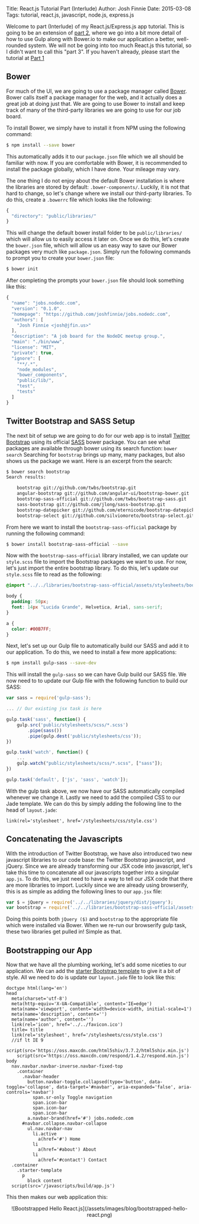 Title: React.js Tutorial Part (Interlude)
Author: Josh Finnie
Date: 2015-03-08
Tags: tutorial, react.js, javascript, node.js, express.js

Welcome to part (Interlude) of my React.js/Express.js app tutorial. This is going to be an extension of [part 2](/blog/reactjs-tutorial-part-2/), where we go into a bit more detail of how to use Gulp along with Bower.io to make our application a better, well-rounded system. We will not be going into too much React.js this tutorial, so I didn't want to call this "part 3". If you haven't already, please start the tutorial at [Part 1](/blog/reactjs-tutorial-part-1/)

## Bower

For much of the UI, we are going to use a package manager called [Bower](http://bower.io/). Bower calls itself a package manager for the web, and it actually does a great job at doing just that. We are going to use Bower to install and keep track of many of the third-party libraries we are going to use for our job board.

To install Bower, we simply have to install it from NPM using the following command:

```bash
$ npm install --save bower
```

This automatically adds it to our `package.json` file which we all should be familiar with now. If you are comfortable with Bower, it is recommended to install the package globally, which I have done. Your mileage may vary.

The one thing I do not enjoy about the default Bower installation is where the libraries are stored by default: `.bower-components/`. Luckily, it is not that hard to change, so let's change where we install our third-party libraries. To do this, create a `.bowerrc` file which looks like the following:

```javascript
{
  "directory": "public/libraries/"
}
```

This will change the default bower install folder to be `public/libraries/` which will allow us to easily access it later on. Once we do this, let's create the `bower.json` file, which will allow us an easy way to save our Bower packages very much like `package.json`. Simply run the following commands to prompt you to create your `bower.json` file:

```bash
$ bower init
```

After completing the prompts your `bower.json` file should look something like this:

```javascript
{
  "name": "jobs.nodedc.com",
  "version": "0.1.0",
  "homepage": "https://github.com/joshfinnie/jobs.nodedc.com",
  "authors": [
    "Josh Finnie <josh@jfin.us>"
  ],
  "description": "A job board for the NodeDC meetup group.",
  "main": "./bin/www",
  "license": "MIT",
  "private": true,
  "ignore": [
    "**/.*",
    "node_modules",
    "bower_components",
    "public/lib/",
    "test",
    "tests"
  ]
}
```

## Twitter Bootstrap and SASS Setup

The next bit of setup we are going to do for our web app is to install [Twitter Bootstrap](http://getbootstrap.com/) using its official [SASS](http://sass-lang.com/) bower package. You can see what packages are available through bower using its search function: `bower search` Searching for `bootstrap` brings up many, many packages, but also shows us the package we want. Here is an excerpt from the search:

```bash
$ bower search bootstrap
Search results:

    bootstrap git://github.com/twbs/bootstrap.git
    angular-bootstrap git://github.com/angular-ui/bootstrap-bower.git
    bootstrap-sass-official git://github.com/twbs/bootstrap-sass.git
    sass-bootstrap git://github.com/jlong/sass-bootstrap.git
    bootstrap-datepicker git://github.com/eternicode/bootstrap-datepicker.git
    bootstrap-select git://github.com/silviomoreto/bootstrap-select.git
```

From here we want to install the `bootstrap-sass-official` package by running the following command:

```bash
$ bower install bootstrap-sass-official --save
```

Now with the `bootstrap-sass-official` library installed, we can update our `style.scss` file to import the Bootstrap packages we want to use. For now, let's just import the entire bootstrap library. To do this, let's update our `style.scss` file to read as the following:

```scss
@import "../../libraries/bootstrap-sass-official/assets/stylesheets/bootstrap";

body {
  padding: 50px;
  font: 14px "Lucida Grande", Helvetica, Arial, sans-serif;
}

a {
  color: #00B7FF;
}
```

Next, let's set up our Gulp file to automatically build our SASS and add it to our application. To do this, we need to install a few more applications:

```bash
$ npm install gulp-sass --save-dev
```

This will install the `gulp-sass` so we can have Gulp build our SASS file. We now need to to update our Gulp file with the following function to build our SASS:

```javascript
var sass = require('gulp-sass');

... // Our existing jsx task is here

gulp.task('sass', function() {
    gulp.src('public/stylesheets/scss/*.scss')
        .pipe(sass())
        .pipe(gulp.dest('public/stylesheets/css'));
})

gulp.task('watch', function() {
    ...
    gulp.watch("public/stylesheets/scss/*.scss", ["sass"]);
})

gulp.task('default', ['js', 'sass', 'watch']);
```

With the gulp task above, we now have our SASS automatically compiled whenever we change it. Lastly we need to add the compiled CSS to our Jade template. We can do this by simply adding the following line to the head of `layout.jade`:

```jade
link(rel='stylesheet', href='/stylesheets/css/style.css')
```

## Concatenating the Javascripts

With the introduction of Twitter Bootstrap, we have also introduced two new javascript libraries to our code base: the Twitter Bootstrap javascript, and jQuery. Since we are already transforming our JSX code into javascript, let's take this time to concatenate all our javascripts together into a singular `app.js`. To do this, we just need to have a way to tell our JSX code that there are more libraries to import. Luckily since we are already using browserify, this is as simple as adding the following lines to our `app.jsx` file:

```javascript
var $ = jQuery = require('../../libraries/jquery/dist/jquery');
var bootstrap = require('../../libraries/bootstrap-sass-official/assets/javascripts/bootstrap');
```

Doing this points both `jQuery ($)` and `bootstrap` to the appropriate file which were installed via Bower. When we re-run our browserify gulp task, these two libraries get pulled in! Simple as that.

## Bootstrapping our App

Now that we have all the plumbing working, let's add some niceties to our application. We can add the [starter Bootstrap template](http://getbootstrap.com/examples/starter-template/) to give it a bit of style. All we need to do is update our `layout.jade` file to look like this:

```jade
doctype html(lang='en')
head
  meta(charset='utf-8')
  meta(http-equiv='X-UA-Compatible', content='IE=edge')
  meta(name='viewport', content='width=device-width, initial-scale=1')
  meta(name='description', content='')
  meta(name='author', content='')
  link(rel='icon', href='../../favicon.ico')
  title= title
  link(rel='stylesheet', href='/stylesheets/css/style.css')
  //if lt IE 9
    script(src='https://oss.maxcdn.com/html5shiv/3.7.2/html5shiv.min.js')
    script(src='https://oss.maxcdn.com/respond/1.4.2/respond.min.js')
body
  nav.navbar.navbar-inverse.navbar-fixed-top
    .container
      .navbar-header
        button.navbar-toggle.collapsed(type='button', data-toggle='collapse', data-target='#navbar', aria-expanded='false', aria-controls='navbar')
          span.sr-only Toggle navigation
          span.icon-bar
          span.icon-bar
          span.icon-bar
        a.navbar-brand(href='#') jobs.nodedc.com
      #navbar.collapse.navbar-collapse
        ul.nav.navbar-nav
          li.active
            a(href='#') Home
          li
            a(href='#about') About
          li
            a(href='#contact') Contact
  .container
    .starter-template
      p
        block content
  script(src='/javascripts/build/app.js')
```

  This then makes our web application this:

<center>![Bootstrapped Hello React.js](/assets/images/blog/bootstrapped-hello-react.png)</center>

